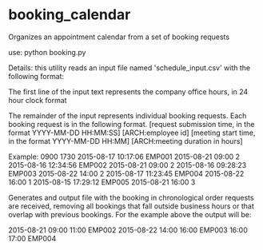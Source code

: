 # booking_calendar
Organizes an appointment calendar from a set of booking requests

use:
python booking.py

Details:
this utility reads an input file named 'schedule_input.csv' with the following format:

The first line of the input text represents the company office hours, in 24 hour
clock format

The remainder of the input represents individual booking requests. Each
booking request is in the following format.
[request submission time, in the format YYYY-MM-DD HH:MM:SS]
[ARCH:employee id]
[meeting start time, in the format YYYY-MM-DD HH:MM] [ARCH:meeting
duration in hours]

Example:
0900 1730
2015-08-17 10:17:06 EMP001
2015-08-21 09:00 2
2015-08-16 12:34:56 EMP002
2015-08-21 09:00 2
2015-08-16 09:28:23 EMP003
2015-08-22 14:00 2
2015-08-17 11:23:45 EMP004
2015-08-22 16:00 1
2015-08-15 17:29:12 EMP005
2015-08-21 16:00 3

Generates and output file with the booking in chronological order requests are received, removing all bookings that fall outside business hours or that overlap with previous bookings. For the example above the output will be:

2015-08-21
09:00 11:00 EMP002
2015-08-22
14:00 16:00 EMP003
16:00 17:00 EMP004

